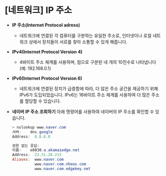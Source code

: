 # [네트워크] IP 주소

- **IP 주소(Internet Protocol adress)**
    - 네트워크에 연결된 각 컴퓨터를 구분하는 유일한 주소로, 인터넷이나 로컬 네트워크 상에서 장치들이 서로를 찾아 소통할 수 있게 해줍니다.
- **IPv4(Internet Protocol Version 4)**
    - 4바이트 주소 체계를 사용하며, 점으로 구분된 네 개의 10진수로 나타냅니다 (예: 192.168.0.1)
- **IPv6(Internet Protocol Version 6)**
    - 네트워크에 연결된 장치가 급증함에 따라, 더 많은 주소 공간을 제공하기 위해 IPv6가 도입되었습니다. IPv6는 16바이트 주소 체계를 사용하여 더 많은 주소를 할당할 수 있습니다.
- **네이버 IP 주소 조회하기**
아래 명령어를 사용하여 네이버의 IP 주소를 확인할 수 있습니다.
    
    ```powershell
    > nslookup www.naver.com
    서버:    dns.google
    Address:  8.8.8.8
    
    권한 없는 응답:
    이름:    e6030.a.akamaiedge.net
    Address:  23.51.28.215
    Aliases:  www.naver.com
              www.naver.com.nheos.com
              www.naver.com.edgekey.net
    ```

